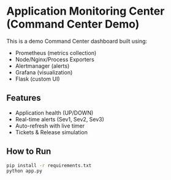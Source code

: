 # Application Monitoring Center (Command Center Demo)

This is a demo Command Center dashboard built using:

- Prometheus (metrics collection)
- Node/Nginx/Process Exporters
- Alertmanager (alerts)
- Grafana (visualization)
- Flask (custom UI)

## Features
- Application health (UP/DOWN)
- Real-time alerts (Sev1, Sev2, Sev3)
- Auto-refresh with live timer
- Tickets & Release simulation

## How to Run
```bash
pip install -r requirements.txt
python app.py
